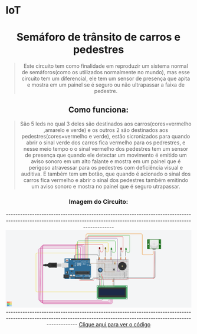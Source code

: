 # IoT

<header>
<h1 align="center">Semáforo de trânsito de carros e pedestres</h1>
  
>Este circuito tem como finalidade em reproduzir um sistema normal de semáforos(como os utilizados normalmente no mundo), mas esse circuito tem um diferencial, ele tem um sensor de presença que apita e mostra em um painel se é seguro ou não ultrapassar a faixa de pedestre.

<h2 align="center">Como funciona:</h2>
  
>São 5 leds no qual 3 deles são destinados aos carros(cores=vermelho ,amarelo e verde) e os outros 2 são destinados aos pedestres(cores=vermelho e verde), estão sicronizados para quando abrir o sinal verde dos carros fica vermelho para os pedrestres, e nesse meio tempo o o sinal vermelho dos pedestres tem um sensor de presença  que quando ele detectar um movimento é emitido um aviso sonoro em um alto falante e mostra em um painel que é perigoso atravessar para os pedestres com deficiência visual e auditiva.
>E também tem um botão, que quando é acionado o sinal dos carros fica vermelho e abrir o sinal dos pedestres também emitindo um aviso sonoro e mostra no painel que é seguro utrapassar.

<h3 align="center">Imagem do Circuito:</h3>
-------------------------------------------------------------------------------------------------------------------------------------------------------------------------
<img src="Circuito do semaforo.png">
-------------------------------------------------------------------------------------------------------------------------------------------------------------------------
<a href="Codigo do semaforo.ino">Clique aqui para ver o código</a>
